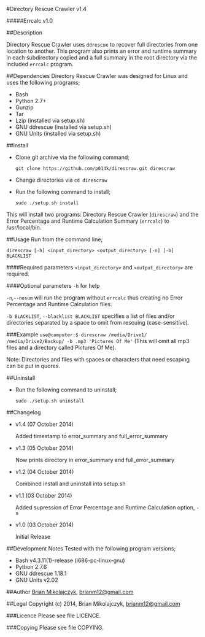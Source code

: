 #Directory Rescue Crawler
v1.4

#####Errcalc v1.0

##Description

Directory Rescue Crawler uses `ddrescue` to recover full directories from one location to another. This program also prints an error and runtime summary in each subdirectory copied and a full summary in the root directory via the included `errcalc` program.

##Dependencies
Directory Rescue Crawler was designed for Linux and uses the following programs;

* Bash
* Python 2.7+
* Gunzip
* Tar
* Lzip (installed via setup.sh)
* GNU ddrescue (installed via setup.sh)
* GNU Units (installed via setup.sh)

##Install
* Clone git archive via the following command; 
  
  `git clone https://github.com/p014k/direscraw.git direscraw`
* Change directories via `cd direscraw`
* Run the following command to install;
  
  `sudo ./setup.sh install`

This will install two programs: Directory Rescue Crawler (`direscraw`) and the Error Percentage and Runtime Calculation Summary (`errcalc`) to /usr/local/bin.

##Usage
Run from the command line;

`direscraw [-h] <input_directory> <output_directory> [-n] [-b] BLACKLIST`

####Required parameters
`<input_directory>` and `<output_directory>` are required.

####Optional parameters
`-h` for help

`-n`,`--nosum` will run the program without `errcalc` thus creating no Error Percentage and Runtime Calculation files.

`-b BLACKLIST`, `--blacklist BLACKLIST` specifies a list of files and/or directories separated by a space to omit from rescuing (case-sensitive). 

###Example 
`use@computer:$ direscraw /media/Drive1/ /media/Drive2/Backup/ -b .mp3 'Pictures Of Me'` (This will omit all mp3 files and a directory called Pictures Of Me). 

Note: Directories and files with spaces or characters that need escaping can be put in quores.

##Uninstall
* Run the following command to uninstall;
  
  `sudo ./setup.sh uninstall`

##Changelog
* v1.4 (07 October 2014)

  Added timestamp to error_summary and full_error_summary

* v1.3 (05 October 2014)

  Now prints directory in error_summary and full_error_summary 

* v1.2 (04 October 2014)

  Combined install and uninstall into setup.sh

* v1.1 (03 October 2014)

  Added supression of Error Percentage and Runtime Calculation option, `-n`

* v1.0 (03 October 2014)

  Initial Release

##Development Notes
Tested with the following program versions;

* Bash v4.3.11(1)-release (i686-pc-linux-gnu)
* Python 2.7.6
* GNU ddrescue 1.18.1
* GNU Units v2.02

##Author
[Brian Mikolajczyk](https://github.com/p014k), brianm12@gmail.com

##Legal
Copyright (c) 2014, Brian Mikolajczyk, brianm12@gmail.com

###Licence
Please see file LICENCE.

###Copying
Please see file COPYING.
